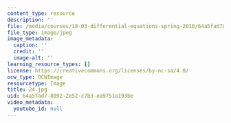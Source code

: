 ```yaml
---
content_type: resource
description: ''
file: /media/courses/18-03-differential-equations-spring-2010/64a5fad780922e52c7b3ea9751a193be_24.jpg
file_type: image/jpeg
image_metadata:
  caption: ''
  credit: ''
  image-alt: ''
learning_resource_types: []
license: https://creativecommons.org/licenses/by-nc-sa/4.0/
ocw_type: OCWImage
resourcetype: Image
title: 24.jpg
uid: 64a5fad7-8092-2e52-c7b3-ea9751a193be
video_metadata:
  youtube_id: null
---
```


